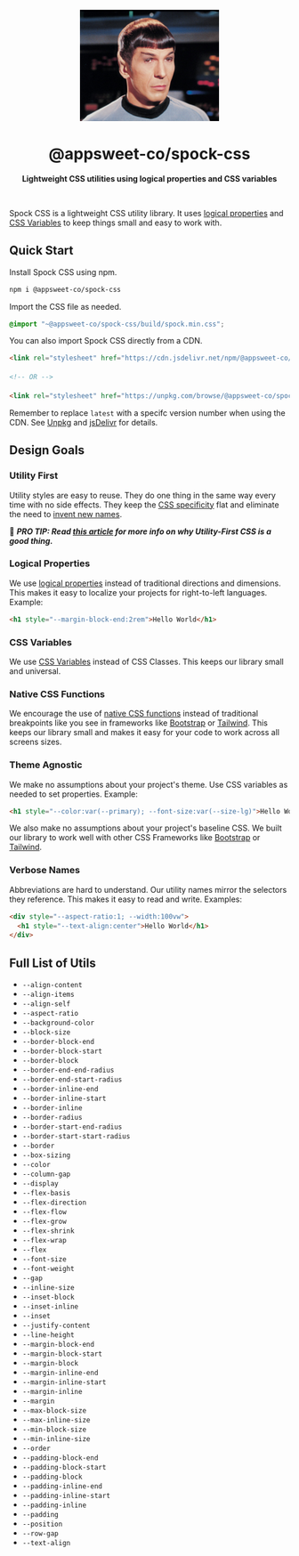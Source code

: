 <p align="center">
  <img src="assets/readme/spock.jpeg" alt="Logo" width="250" height="auto" />
</p>

<h1 align="center">@appsweet-co/spock-css</h1>

<p align="center">
  <b>Lightweight CSS utilities using logical properties and CSS variables</b></br>
  <sub><sub>
</p>

<br />

Spock CSS is a lightweight CSS utility library. It uses [logical properties](https://developer.mozilla.org/en-US/docs/Web/CSS/CSS_Logical_Properties) and [CSS Variables](https://developer.mozilla.org/en-US/docs/Web/CSS/CSS_Variables) to keep things small and easy to work with.

## Quick Start

Install Spock CSS using npm.

```zsh
npm i @appsweet-co/spock-css
```

Import the CSS file as needed.

```css
@import "~@appsweet-co/spock-css/build/spock.min.css";
```

You can also import Spock CSS directly from a CDN.

```html
<link rel="stylesheet" href="https://cdn.jsdelivr.net/npm/@appsweet-co/spock-css@latest/dist/spock.min.css">
  
<!-- OR -->
  
<link rel="stylesheet" href="https://unpkg.com/browse/@appsweet-co/spock-css@latest/dist/spock.min.css">
```

Remember to replace `latest` with a specifc version number when using the CDN. See [Unpkg](https://unpkg.com/) and [jsDelivr](https://www.jsdelivr.com/) for details.

## Design Goals

### Utility First

Utility styles are easy to reuse. They do one thing in the same way every time with no side effects. They keep the [CSS specificity](https://specificity.keegan.st/) flat and eliminate the need to [invent new names](https://en.wikipedia.org/wiki/Principle_of_least_astonishment).

:dart: ***PRO TIP: Read [this article](https://frontstuff.io/in-defense-of-utility-first-css) for more info on why Utility-First CSS is a good thing.***

### Logical Properties

We use [logical properties](https://developer.mozilla.org/en-US/docs/Web/CSS/CSS_Logical_Properties) instead of traditional directions and dimensions. This makes it easy to localize your projects for right-to-left languages. Example:

```html
<h1 style="--margin-block-end:2rem">Hello World</h1>
```

### CSS Variables

We use [CSS Variables](https://developer.mozilla.org/en-US/docs/Web/CSS/CSS_Variables) instead of CSS Classes. This keeps our library small and universal.

### Native CSS Functions

We encourage the use of [native CSS functions](https://developer.mozilla.org/en-US/docs/Web/CSS/CSS_Functions#math_functions) instead of traditional breakpoints like you see in frameworks like [Bootstrap](https://getbootstrap.com/docs/5.1/layout/breakpoints/) or [Tailwind](https://tailwindcss.com/docs/breakpoints). This keeps our library small and makes it easy for your code to work across all screens sizes.

### Theme Agnostic

We make no assumptions about your project's theme. Use CSS variables as needed to set properties. Example:

```html
<h1 style="--color:var(--primary); --font-size:var(--size-lg)">Hello World</h1>
```

We also make no assumptions about your project's baseline CSS. We built our library to work well with other CSS Frameworks like [Bootstrap](https://getbootstrap.com/docs/5.1/layout/breakpoints/) or [Tailwind](https://tailwindcss.com/docs/breakpoints).

### Verbose Names

Abbreviations are hard to understand. Our utility names mirror the selectors they reference. This makes it easy to read and write. Examples:

```html
<div style="--aspect-ratio:1; --width:100vw">
  <h1 style="--text-align:center">Hello World</h1>
</div>
```

## Full List of Utils

- `--align-content`
- `--align-items`
- `--align-self`
- `--aspect-ratio`
- `--background-color`
- `--block-size`
- `--border-block-end`
- `--border-block-start`
- `--border-block`
- `--border-end-end-radius`
- `--border-end-start-radius`
- `--border-inline-end`
- `--border-inline-start`
- `--border-inline`
- `--border-radius`
- `--border-start-end-radius`
- `--border-start-start-radius`
- `--border`
- `--box-sizing`
- `--color`
- `--column-gap`
- `--display`
- `--flex-basis`
- `--flex-direction`
- `--flex-flow`
- `--flex-grow`
- `--flex-shrink`
- `--flex-wrap`
- `--flex`
- `--font-size`
- `--font-weight`
- `--gap`
- `--inline-size`
- `--inset-block`
- `--inset-inline`
- `--inset`
- `--justify-content`
- `--line-height`
- `--margin-block-end`
- `--margin-block-start`
- `--margin-block`
- `--margin-inline-end`
- `--margin-inline-start`
- `--margin-inline`
- `--margin`
- `--max-block-size`
- `--max-inline-size`
- `--min-block-size`
- `--min-inline-size`
- `--order`
- `--padding-block-end`
- `--padding-block-start`
- `--padding-block`
- `--padding-inline-end`
- `--padding-inline-start`
- `--padding-inline`
- `--padding`
- `--position`
- `--row-gap`
- `--text-align`
